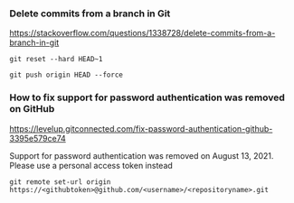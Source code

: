 <!-- MAIN CONTENTS -->
### Delete commits from a branch in Git
https://stackoverflow.com/questions/1338728/delete-commits-from-a-branch-in-git

```git
git reset --hard HEAD~1
```

```git
git push origin HEAD --force 
```

### How to fix support for password authentication was removed on GitHub
https://levelup.gitconnected.com/fix-password-authentication-github-3395e579ce74

Support for password authentication was removed on August 13, 2021. Please use a personal access token instead
```
git remote set-url origin https://<githubtoken>@github.com/<username>/<repositoryname>.git
```
